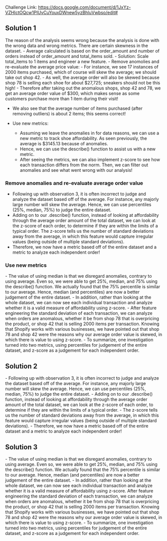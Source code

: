 Challenge Link: https://docs.google.com/document/d/1JxYz-VZHIctOQcw1PIUvCuYouxDWnew5yzBhluVwbso/edit#

<h2>Solution 1</h2>
The reason of the analysis seems wrong because the analysis is done with the wrong data and wrong metrics. There are certain skewness in the dataset. 
- Average calculated is based on the order_amount and number of orders instead of order_amount and total_items sold. 
  - Solution: Scale total_items to 1 items and engineer a new feature. 
- Remove anomolies and re-evaluate the average price value: 
  - For instance, we see 17 instances of 2000 items purchased, which of
course will skew the average; we should take out shop 42.
  - As well, the average order will also be skewed because shop 78 is selling
each shoe for about $27,725; sneakers should not be this high!
  - Therefore after taking out the anomalous shops, shop 42 and 78, we get an average order value of $300, which makes sense as some customers purchase more than 1 item during their visit!

  - We also see that the average number of items purchased (after removing outliers) is about 2 items; this seems correct!

- Use new metrics:
  - Assuming we leave the anomalies in for data reasons, we can use a new
metric to track shoe affordability. As seen previously, the average is \$3145.13 because of anomalies.
  - Hence, we can use the describe() function to assist us with a new metric.
  - After seeing the metrics, we can also implement z-score to see how each transaction differs from the norm. Then, we can filter out anomalies and see what went wrong with our analysis!



<h3>Remove anomalies and re-evaluate average order value</h3>

- Following up with observation 3, it is often incorrect to judge and analyze the dataset based off
of the average. For instance, any majorly large number will skew the average. Hence, we can use percentiles (25%, median, 75%) to judge the entire dataset.
- Adding on to our .describe() function, instead of looking at affordability through the average
order amount of the total dataset, we can look at the z-score of each order, to determine if they are within the limits of a typical order. The z-score tells us the number of standard deviations away from the average, in which this feature would capture irregular values (being outside of
multiple standard deviations).
- Therefore, we now have a metric based off of the entire dataset and a metric to analyze each independent order!




<h3>Use new metrics</h3>
- The value of using median is that we disregard anomalies, contrary to using average. Even so, we were able to get 25%, median, and 75% using the describe() function. We actually found
that the 75% percentile is similar to our average. Hence, median (and percentiles) are now a
better judgement of the entire dataset.
- In addition, rather than looking at the whole dataset, we can now see each individual transaction
and analyze whether it is a valid measure of affordability using z-score. - After feature
engineering the standard deviation of each transaction, we can analyze when orders are
anomalous, whether it be from shop 78 that is overpricing the product, or shop 42 that is selling
2000 items per transaction. Knowing that Shopify works with various businesses, we have
pointed out that shop 78 and shop 42 were the reasons why our average order value is skewed,
in which there is value to using z-score.
- To summarize, one investigation turned into two metrics, using percentiles for judgement of the
entire dataset, and z-score as a judgement for each independent order.
<h2>Solution 2</h2>
- Following up with observation 3, it is often incorrect to judge and analyze the dataset based off
of the average. For instance, any majorly large number will skew the average. Hence, we can
use percentiles (25%, median, 75%) to judge the entire dataset.
- Adding on to our .describe() function, instead of looking at affordability through the average
order amount of the total dataset, we can look at the z-score of each order, to determine if they
are within the limits of a typical order. 
- The z-score tells us the number of standard deviations
away from the average, in which this feature would capture irregular values (being outside of
multiple standard deviations).
- Therefore, we now have a metric based off of the entire dataset and a metric to analyze each
independent order!

<h2>Solution 3</h2>
- The value of using median is that we disregard anomalies, contrary to using average. Even so,
we were able to get 25%, median, and 75% using the describe() function. We actually found
that the 75% percentile is similar to our average. Hence, median (and percentiles) are now a
better judgement of the entire dataset.
- In addition, rather than looking at the whole dataset, we can now see each individual transaction
and analyze whether it is a valid measure of affordability using z-score. After feature
engineering the standard deviation of each transaction, we can analyze when orders are
anomalous, whether it be from shop 78 that is overpricing the product, or shop 42 that is selling
2000 items per transaction. Knowing that Shopify works with various businesses, we have
pointed out that shop 78 and shop 42 were the reasons why our average order value is skewed,
in which there is value to using z-score.
- To summarize, one investigation turned into two metrics, using percentiles for judgement of the
entire dataset, and z-score as a judgement for each independent order.
